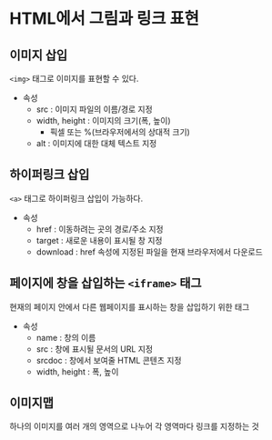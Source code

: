 # HTML에서 그림과 링크 표현

## 이미지 삽입
`<img>` 태그로 이미지를 표현할 수 있다.
- 속성
    - src : 이미지 파일의 이름/경로 지정
    - width, height : 이미지의 크기(폭, 높이)
        - 픽셀 또는 %(브라우저에서의 상대적 크기)
    - alt : 이미지에 대한 대체 텍스트 지정

## 하이퍼링크 삽입
`<a>` 태그로 하이퍼링크 삽입이 가능하다.
- 속성
    - href : 이동하려는 곳의 경로/주소 지정
    - target : 새로운 내용이 표시될 창 지정
    - download : href 속성에 지정된 파일을 현재 브라우저에서 다운로드 
  
## 페이지에 창을 삽입하는 `<iframe>` 태그
현재의 페이지 안에서 다른 웹페이지를 표시하는 창을 삽입하기 위한 태그
- 속성
  - name : 창의 이름
  - src : 창에 표시될 문서의 URL 지정
  - srcdoc : 창에서 보여줄 HTML 콘텐츠 지정
  - width, height : 폭, 높이
  

## 이미지맵
하나의 이미지를 여러 개의 영역으로 나누어 각 영역마다 링크를 지정하는 것
  